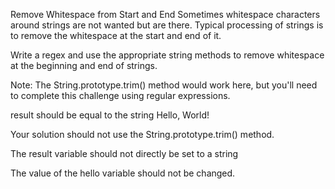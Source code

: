 Remove Whitespace from Start and End
Sometimes whitespace characters around strings are not wanted but are there. Typical processing of strings is to remove the whitespace at the start and end of it.

Write a regex and use the appropriate string methods to remove whitespace at the beginning and end of strings.

Note: The String.prototype.trim() method would work here, but you'll need to complete this challenge using regular expressions.

result should be equal to the string Hello, World!

Your solution should not use the String.prototype.trim() method.

The result variable should not directly be set to a string

The value of the hello variable should not be changed.